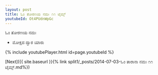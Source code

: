 ```yaml
---
layout: post
title: ಓಂ ತೋರಣಯ ನಮಃ ೧೧ ಟೈಮ್ಸ್
youtubeId: Ot4PUdnWpGc
---
```

 
 
 ಓಂ ತೋರಣಯ ನಮಃ  
 
 -  ಮೋಕ್ಷದ ದ್ವಾರ ಯಾರು 
 
  
 
  
 
 
 
 
 
 


{% include youtubePlayer.html id=page.youtubeId %}
 
[Next]({{ site.baseurl }}{% link  split1/_posts/2014-07-03-ಓಂ ತಾರಾನಾ ನಮಃ ೧೧ ಟೈಮ್ಸ್.md%})
 
